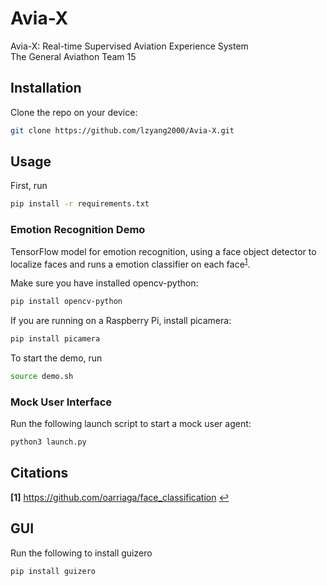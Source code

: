 # Avia-X
Avia-X: Real-time Supervised Aviation Experience System  
The General Aviathon Team 15

## Installation
Clone the repo on your device:
```bash
git clone https://github.com/lzyang2000/Avia-X.git
```

## Usage

First, run 
```bash
pip install -r requirements.txt
```

### Emotion Recognition Demo

TensorFlow model for emotion recognition, using a face object detector to localize faces and runs a emotion classifier on each face<sup id="a1">[1](#f1)</sup>.

Make sure you have installed opencv-python: 
```bash
pip install opencv-python
```

If you are running on a Raspberry Pi, install picamera:
```bash
pip install picamera
```

To start the demo, run
```bash
source demo.sh
```

### Mock User Interface

Run the following launch script to start a mock user agent:
```bash
python3 launch.py
```

## Citations
<b id="f1">[1]</b> https://github.com/oarriaga/face_classification [↩](#a1)


## GUI
Run the following to install guizero
```bash
pip install guizero
```

